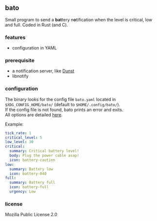 ## bato

Small program to send a **bat**tery n**o**tification when the level is critical, low and full. Coded in Rust (and C).

### features

* configuration in YAML

### prerequisite

- a notification server, like [Dunst](https://dunst-project.org/)
- libnotify

### configuration

The binary looks for the config file `bato.yaml` located in `$XDG_CONFIG_HOME/bato/` (default to `$HOME/.config/bato/`).\
If the config file is not found, bato prints an error and exits.\
All options are detailed [here](https://github.com/doums/bato/blob/master/bato.yaml).

Example:
```yaml
tick_rate: 1
critical_level: 5
low_level: 30
critical:
  summary: Critical battery level!
  body: Plug the power cable asap!
  icon: battery-caution
low:
  summary: Battery low
  icon: battery-040
full:
  summary: Battery full
  icon: battery-full
  urgency: Low
```

### license
Mozilla Public License 2.0
